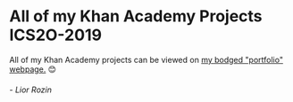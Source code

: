 # All of my Khan Academy Projects ICS2O-2019

All of my Khan Academy projects can be viewed on [my bodged "portfolio" webpage.](https://zayatsoff.github.io/Winter2019ICS2OTermWork/) 😊 

###### - Lior Rozin 
